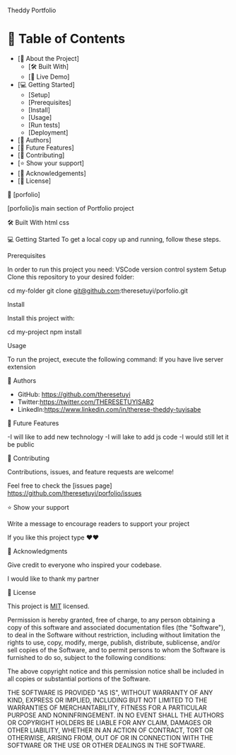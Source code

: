 
Theddy Portfolio

# 📗 Table of Contents

- [📖 About the Project]
  - [🛠 Built With]
  - [🚀 Live Demo]
- [💻 Getting Started]
  - [Setup]
  - [Prerequisites]
  - [Install]
  - [Usage]
  - [Run tests]
  - [Deployment]
- [👥 Authors]
- [🔭 Future Features]
- [🤝 Contributing]
- [⭐️ Show your support]
- [🙏 Acknowledgements]
- [📝 License]

 📖 [porfolio] 

 [porfolio]is main section of Portfolio project

 🛠 Built With 
html
css

 💻 Getting Started 
To get a local copy up and running, follow these steps.

 Prerequisites

In order to run this project you need:
VSCode 
version control system
Setup
Clone this repository to your desired folder:

  cd my-folder
  git clone git@github.com:theresetuyi/porfolio.git


Install

Install this project with:


  cd my-project
  npm install


Usage

To run the project, execute the following command:
If you have live server extension

👥 Authors 

- GitHub: https://github.com/theresetuyi
- Twitter:https://twitter.com/THERESETUYISAB2
- LinkedIn:https://www.linkedin.com/in/therese-theddy-tuyisabe


 🔭 Future Features 
 
-I will like to add new technology
-I will lake to add js code 
-I would still let it be public

🤝 Contributing

Contributions, issues, and feature requests are welcome!

Feel free to check the [issues page]
https://github.com/theresetuyi/porfolio/issues


⭐️ Show your support 

 Write a message to encourage readers to support your project

If you like this project type ❤❤

 🙏 Acknowledgments 

 Give credit to everyone who inspired your codebase.

I would like to thank my partner 

📝 License 

This project is [MIT](./LICENSE) licensed.

Permission is hereby granted, free of charge, to any person obtaining a copy
of this software and associated documentation files (the "Software"), to deal
in the Software without restriction, including without limitation the rights
to use, copy, modify, merge, publish, distribute, sublicense, and/or sell
copies of the Software, and to permit persons to whom the Software is
furnished to do so, subject to the following conditions:

The above copyright notice and this permission notice shall be included in all
copies or substantial portions of the Software.

THE SOFTWARE IS PROVIDED "AS IS", WITHOUT WARRANTY OF ANY KIND, EXPRESS OR
IMPLIED, INCLUDING BUT NOT LIMITED TO THE WARRANTIES OF MERCHANTABILITY,
FITNESS FOR A PARTICULAR PURPOSE AND NONINFRINGEMENT. IN NO EVENT SHALL THE
AUTHORS OR COPYRIGHT HOLDERS BE LIABLE FOR ANY CLAIM, DAMAGES OR OTHER
LIABILITY, WHETHER IN AN ACTION OF CONTRACT, TORT OR OTHERWISE, ARISING FROM,
OUT OF OR IN CONNECTION WITH THE SOFTWARE OR THE USE OR OTHER DEALINGS IN THE
SOFTWARE.
